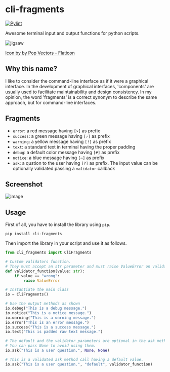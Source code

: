 # cli-fragments
[![Pylint](https://github.com/zeroSal/cli-fragments/actions/workflows/pylint.yml/badge.svg)](https://github.com/zeroSal/cli-fragments/actions/workflows/pylint.yml)

Awesome terminal input and output functions for python scripts.

![jigsaw](https://github.com/zeroSal/cli-fragments/assets/38191926/6f22384b-ca65-49cd-bb00-2f1767739f95)

[Icon by by Pop Vectors - Flaticon](https://www.flaticon.com/free-icons/puzzle")

## Why this name?
I like to consider the command-line interface as if it were a graphical interface. In the development of graphical interfaces, 'components' are usually used to facilitate maintainability and design consistency. In my opinion, the word 'fragments' is a correct synonym to describe the same approach, but for command-line interfaces.

## Fragments
 - `error`: a red message having `[✕]` as prefix
 - `success`: a green message having `[✓]` as prefix
 - `warning`: a yellow message having `[!]` as prefix
 - `text`: a standard text in terminal having the proper padding
 - `debug`: a default color message having `[#]` as prefix
 - `notice`: a blue message having `[~]` as prefix
 - `ask`: a qustion to the user having `[?]` as prefix. The input value can be optionally validated passing a `validator` callback

## Screenshot
![image](https://github.com/zeroSal/cli-fragments/assets/38191926/1cb3b75d-bc35-4ef4-bd09-f99c5d79a31c)


## Usage

First of all, you have to install the library using `pip`.
```shell
pip install cli-fragments
```

Then import the library in your script and use it as follows.
```python
from cli_fragments import CliFragments

# Custom validators function.
# They must accept an str parameter and must raise ValueError on validation failure.
def validator_function(value: str):
    if value == "wrong":
        raise ValueError

# Instantiate the main class
io = CliFragments()

# Use the output methods as shown
io.debug("This is a debug message.")
io.notice("This is a notice message.")
io.warning("This is a warning message.")
io.error("This is an error message.")
io.success("This is a success message.")
io.text("This is padded raw text message.")

# The default and the validator parameters are optional in the ask method.
# You can pass None to avoid using them.
io.ask("This is a user question.", None, None)

# This is a validated ask method call having a default value.
io.ask("This is a user question.", "default", validator_function)
```
